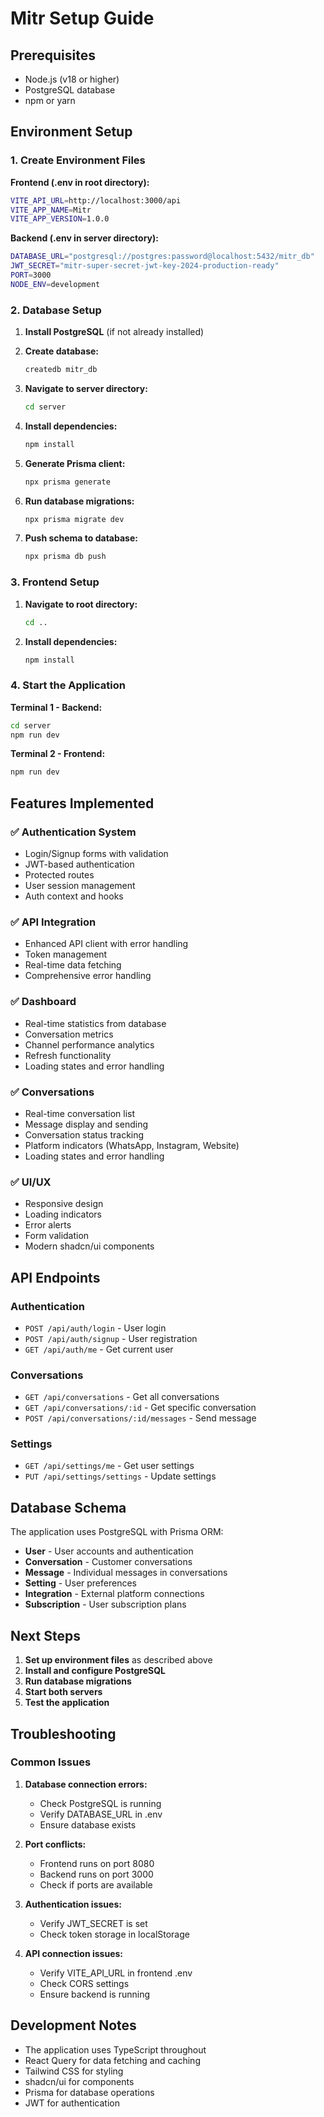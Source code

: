 # Mitr Setup Guide

## Prerequisites
- Node.js (v18 or higher)
- PostgreSQL database
- npm or yarn

## Environment Setup

### 1. Create Environment Files

**Frontend (.env in root directory):**
```bash
VITE_API_URL=http://localhost:3000/api
VITE_APP_NAME=Mitr
VITE_APP_VERSION=1.0.0
```

**Backend (.env in server directory):**
```bash
DATABASE_URL="postgresql://postgres:password@localhost:5432/mitr_db"
JWT_SECRET="mitr-super-secret-jwt-key-2024-production-ready"
PORT=3000
NODE_ENV=development
```

### 2. Database Setup

1. **Install PostgreSQL** (if not already installed)
2. **Create database:**
   ```bash
   createdb mitr_db
   ```

3. **Navigate to server directory:**
   ```bash
   cd server
   ```

4. **Install dependencies:**
   ```bash
   npm install
   ```

5. **Generate Prisma client:**
   ```bash
   npx prisma generate
   ```

6. **Run database migrations:**
   ```bash
   npx prisma migrate dev
   ```

7. **Push schema to database:**
   ```bash
   npx prisma db push
   ```

### 3. Frontend Setup

1. **Navigate to root directory:**
   ```bash
   cd ..
   ```

2. **Install dependencies:**
   ```bash
   npm install
   ```

### 4. Start the Application

**Terminal 1 - Backend:**
```bash
cd server
npm run dev
```

**Terminal 2 - Frontend:**
```bash
npm run dev
```

## Features Implemented

### ✅ Authentication System
- Login/Signup forms with validation
- JWT-based authentication
- Protected routes
- User session management
- Auth context and hooks

### ✅ API Integration
- Enhanced API client with error handling
- Token management
- Real-time data fetching
- Comprehensive error handling

### ✅ Dashboard
- Real-time statistics from database
- Conversation metrics
- Channel performance analytics
- Refresh functionality
- Loading states and error handling

### ✅ Conversations
- Real-time conversation list
- Message display and sending
- Conversation status tracking
- Platform indicators (WhatsApp, Instagram, Website)
- Loading states and error handling

### ✅ UI/UX
- Responsive design
- Loading indicators
- Error alerts
- Form validation
- Modern shadcn/ui components

## API Endpoints

### Authentication
- `POST /api/auth/login` - User login
- `POST /api/auth/signup` - User registration
- `GET /api/auth/me` - Get current user

### Conversations
- `GET /api/conversations` - Get all conversations
- `GET /api/conversations/:id` - Get specific conversation
- `POST /api/conversations/:id/messages` - Send message

### Settings
- `GET /api/settings/me` - Get user settings
- `PUT /api/settings/settings` - Update settings

## Database Schema

The application uses PostgreSQL with Prisma ORM:

- **User** - User accounts and authentication
- **Conversation** - Customer conversations
- **Message** - Individual messages in conversations
- **Setting** - User preferences
- **Integration** - External platform connections
- **Subscription** - User subscription plans

## Next Steps

1. **Set up environment files** as described above
2. **Install and configure PostgreSQL**
3. **Run database migrations**
4. **Start both servers**
5. **Test the application**

## Troubleshooting

### Common Issues

1. **Database connection errors:**
   - Check PostgreSQL is running
   - Verify DATABASE_URL in .env
   - Ensure database exists

2. **Port conflicts:**
   - Frontend runs on port 8080
   - Backend runs on port 3000
   - Check if ports are available

3. **Authentication issues:**
   - Verify JWT_SECRET is set
   - Check token storage in localStorage

4. **API connection issues:**
   - Verify VITE_API_URL in frontend .env
   - Check CORS settings
   - Ensure backend is running

## Development Notes

- The application uses TypeScript throughout
- React Query for data fetching and caching
- Tailwind CSS for styling
- shadcn/ui for components
- Prisma for database operations
- JWT for authentication
